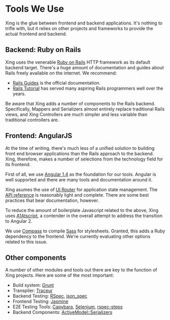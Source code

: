 # Tools We Use

Xing is the glue between frontend and backend applications. It's nothing to trifle with, but it relies on other projects and frameworks to provide the actual frontend and backend.

## Backend: Ruby on Rails

Xing uses the venerable [Ruby on Rails](http://rubyonrails.org/) HTTP framework as its default backend target. There's a huge amount of documentation and guides about Rails freely available on the internet. We recommend:

* [Rails Guides](http://guides.rubyonrails.org/) is the official documentation.
* [Rails Tutorial](http://guides.rubyonrails.org/) has served many aspiring
  Rails programmers well over the years.

Be aware that Xing adds a number of components to the Rails backend.  Specifically, Mappers and Serializers almost entirely replace traditional Rails views, and Xing Controllers are much simpler and less variable than traditional controllers are.

## Frontend: AngularJS

At the time of writing, there's much less of a unified solution to building front end browser applications than the Rails approach to the backend. Xing, therefore, makes a number of selections from the technology field for its frontend.

First of all, we use [Angular 1.4](https://docs.angularjs.org/guide) as the foundation for our tools. Angular is well supported and there are many tools and documentation around it.

Xing asumes the use of [UI Router](https://github.com/angular-ui/ui-router/wiki) for application state management. The [API reference](http://angular-ui.github.io/ui-router/site/#/api/ui.router) is reasonably light and complete. There are some best practices that bear documentation, however.

To reduce the amount of boilerplate Javascript related to the above, Xing uses [A1Atscript](https://github.com/hannahhoward/a1atscript), a contender in the overall attempt to address the transition to Angular 2.

We use [Compass](http://compass-style.org/) to compile [Sass](http://sass-lang.com/documentation/file.SASS_REFERENCE.html) for stylesheets. Granted, this adds a Ruby dependency to the frontend. We're currently evaluating other options related to this issue.

## Other components

A number of other modules and tools out there are key to the function of Xing projects.  Here are some of the most important:

* Build system: [Grunt](http://gruntjs.com/)
* Transpiler: [Traceur](https://github.com/google/traceur-compiler)
* Backend Testing: [RSpec](http://rspec.info/), [json_spec](https://github.com/collectiveidea/json_spec)
* Frontend Testing: [Jasmine](http://jasmine.github.io/)
* E2E Testing Tools: [Capybara](https://github.com/jnicklas/capybara), [Selenium](http://www.seleniumhq.org/), [rspec-steps](https://github.com/LRDesign/rspec-steps)
* Backend Components: [ActiveModel::Serializers](https://github.com/rails-api/active_model_serializers)
